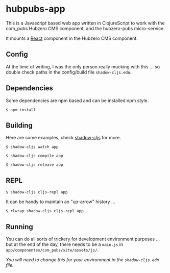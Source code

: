 # hubpubs-app

This is a Javascript based web app written in ClojureScript to work with the com\_pubs Hubzero CMS component, and the hubzero-pubs micro-service.

It mounts a [React](https://reactjs.org) component in the Hubzero CMS component.

## Config

At the time of writing, I was the only person really mucking with this ... so double check paths in the config/build file `shadow-cljs.edn`.

## Dependencies

Some dependencies are npm based and can be installed npm style.

    $ npm install

## Building

Here are some examples, check [shadow-cljs](http://shadow-cljs.org/) for more.

    $ shadow-cljs watch app

    $ shadow-cljs compile app

    $ shadow-cljs release app

## REPL

    $ shadow-cljs cljs-repl app

It can be handy to maintain an "up-arrow" history ...

    $ rlwrap shadow-cljs cljs-repl app

## Running

You can do all sorts of trickery for development environment purposes ... but at the end of the day, there needs to be a `main.js` in `app/componentes/com_pubs/site/assets/js/`.

*You will need to change this for your environment in the `shadow-cljs.edn` file.*


